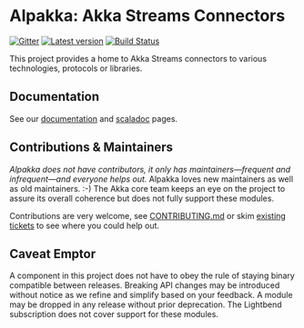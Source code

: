 Alpakka: Akka Streams Connectors
================================

[![Gitter](https://badges.gitter.im/Join%20Chat.svg)](https://gitter.im/akka/akka?utm_source=badge&utm_medium=badge&utm_campaign=pr-badge&utm_content=badge)
[![Latest version](https://index.scala-lang.org/akka/alpakka/akka-stream-alpakka-amqp/latest.svg?subject=alpakka)](https://index.scala-lang.org/akka/alpakka)
[![Build Status](https://travis-ci.org/akka/alpakka.svg?branch=master)](https://travis-ci.org/akka/alpakka)


This project provides a home to Akka Streams connectors to various technologies, protocols or libraries.

Documentation
-------------

See our [documentation](http://developer.lightbend.com/docs/alpakka/current/) and [scaladoc](http://developer.lightbend.com/docs/api/alpakka/current/akka/stream/alpakka/index.html) pages.

Contributions & Maintainers
---------------------------

*Alpakka does not have contributors, it only has maintainers—frequent and infrequent—and everyone helps out.*
Alpakka loves new maintainers as well as old maintainers. :-)
The Akka core team keeps an eye on the project to assure its overall coherence but does not fully support these modules.

Contributions are very welcome, see [CONTRIBUTING.md](https://github.com/akka/alpakka/blob/master/CONTRIBUTING.md) or skim [existing tickets](https://github.com/akka/alpakka/issues) to see where you could help out.

Caveat Emptor
-------------

A component in this project does not have to obey the rule of staying binary compatible between releases. Breaking API changes may be introduced without notice as we refine and simplify based on your feedback. A module may be dropped in any release without prior deprecation. The Lightbend subscription does not cover support for these modules.
